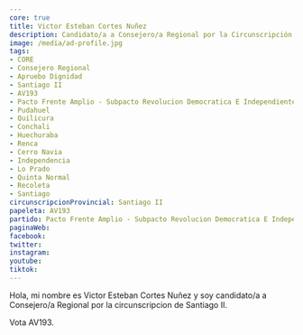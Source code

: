 ```yaml
---
core: true
title: Victor Esteban Cortes Nuñez
description: Candidato/a a Consejero/a Regional por la Circunscripción de Santiago II
image: /media/ad-profile.jpg
tags:
- CORE
- Consejero Regional
- Apruebo Dignidad
- Santiago II
- AV193
- Pacto Frente Amplio - Subpacto Revolucion Democratica E Independientes - Independientes
- Pudahuel
- Quilicura
- Conchali
- Huechuraba
- Renca
- Cerro Navia
- Independencia
- Lo Prado
- Quinta Normal
- Recoleta
- Santiago
circunscripcionProvincial: Santiago II
papeleta: AV193
partido: Pacto Frente Amplio - Subpacto Revolucion Democratica E Independientes - Independientes
paginaWeb:
facebook:
twitter:
instagram:
youtube:
tiktok:
---
```

Hola, mi nombre es Victor Esteban Cortes Nuñez y soy candidato/a a Consejero/a Regional por la circunscripcion de Santiago II.

Vota AV193.
